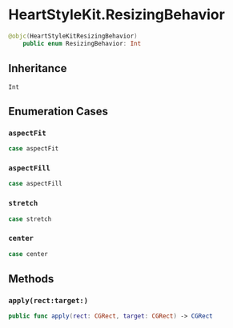 # HeartStyleKit.ResizingBehavior

``` swift
@objc(HeartStyleKitResizingBehavior)
    public enum ResizingBehavior: Int 
```

## Inheritance

`Int`

## Enumeration Cases

### `aspectFit`

``` swift
case aspectFit
```

### `aspectFill`

``` swift
case aspectFill
```

### `stretch`

``` swift
case stretch
```

### `center`

``` swift
case center
```

## Methods

### `apply(rect:target:)`

``` swift
public func apply(rect: CGRect, target: CGRect) -> CGRect 
```
